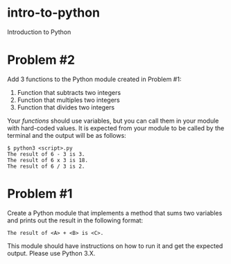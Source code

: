 # intro-to-python
Introduction to Python

# Problem #2
Add 3 functions to the Python module created in Problem #1:

1. Function that subtracts two integers
1. Function that multiples two integers
1. Function that divides two integers

Your *functions* should use variables, but you can call them in your module with hard-coded values. It is expected from your module to be called by the terminal and the output will be as follows:
```
$ python3 <script>.py
The result of 6 - 3 is 3.
The result of 6 x 3 is 18.
The result of 6 / 3 is 2.
```

# Problem #1
Create a Python module that implements a method that sums two variables and prints out the result in the following format:
```
The result of <A> + <B> is <C>.
```
This module should have instructions on how to run it and get the expected output. Please use Python 3.X.
